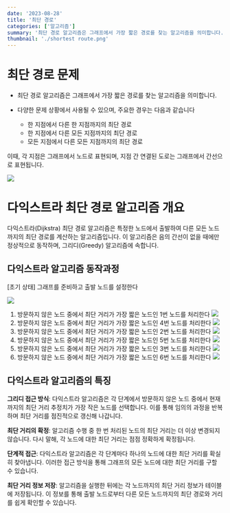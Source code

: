 ```yaml
---
date: '2023-08-28'
title: '최단 경로'
categories: ['알고리즘']
summary: '최단 경로 알고리즘은 그래프에서 가장 짧은 경로를 찾는 알고리즘을 의미합니다. 다양한 문제 상황에서 사용될 수 있으며, 주요한 경우는 다음과 같습니다'
thumbnail: './shortest route.png'
---
```


# 최단 경로 문제

- 최단 경로 알고리즘은 그래프에서 가장 짧은 경로를 찾는 알고리즘을 의미합니다.
- 다양한 문제 상황에서 사용될 수 있으며, 주요한 경우는 다음과 같습니다

  - 한 지점에서 다른 한 지점까지의 최단 경로
  - 한 지점에서 다른 모든 지점까지의 최단 경로
  - 모든 지점에서 다른 모든 지점까지의 최단 경로

이때, 각 지점은 그래프에서 노드로 표현되며, 지점 간 연결된 도로는 그래프에서 간선으로 표현됩니다.

![](https://velog.velcdn.com/images/minseok0123/post/49fe9c3a-0735-4eab-affb-73df0550e56e/image.png)

# 다익스트라 최단 경로 알고리즘 개요

다익스트라(Dijkstra) 최단 경로 알고리즘은 특정한 노드에서 출발하여 다른 모든 노드까지의 최단 경로를 계산하는 알고리즘입니다. 이 알고리즘은 음의 간선이 없을 때에만 정상적으로 동작하며, 그리디(Greedy) 알고리즘에 속합니다.

## 다익스트라 알고리즘 동작과정

[초기 상태] 그래프를 준비하고 출발 노드를 설정한다

![](https://velog.velcdn.com/images/minseok0123/post/c4c49dbe-5f41-4676-aeef-ba1016dc76c7/image.png)

1. 방문하지 않은 노드 중에서 최단 거리가 가장 짧은 노드인 1번 노드를 처리한다
   ![](https://velog.velcdn.com/images/minseok0123/post/b05ef06c-8348-4c40-9509-9bf90652f803/image.png)
2. 방문하지 않은 노드 중에서 최단 거리가 가장 짧은 노드인 4번 노드를 처리한다
   ![](https://velog.velcdn.com/images/minseok0123/post/20dd98ef-17ab-4a5c-867a-ace0e7900569/image.png)
3. 방문하지 않은 노드 중에서 최단 거리가 가장 짧은 노드인 2번 노드를 처리한다
   ![](https://velog.velcdn.com/images/minseok0123/post/c2c27133-f178-4c44-ac34-7517bec9ffa1/image.png)
4. 방문하지 않은 노드 중에서 최단 거리가 가장 짧은 노드인 5번 노드를 처리한다
   ![](https://velog.velcdn.com/images/minseok0123/post/64599945-d9b8-414e-919e-23f11f2ddc5f/image.png)
5. 방문하지 않은 노드 중에서 최단 거리가 가장 짧은 노드인 3번 노드를 처리한다
   ![](https://velog.velcdn.com/images/minseok0123/post/8877c391-282a-4c06-a571-d95d095cc210/image.png)
6. 방문하지 않은 노드 중에서 최단 거리가 가장 짧은 노드인 6번 노드를 처리한다
   ![](https://velog.velcdn.com/images/minseok0123/post/8135d804-4de1-4ac6-a6cd-a721cfeaae4e/image.png)

## 다익스트라 알고리즘의 특징

**그리디 접근 방식**: 다익스트라 알고리즘은 각 단계에서 방문하지 않은 노드 중에서 현재까지의 최단 거리 추정치가 가장 작은 노드를 선택합니다. 이를 통해 임의의 과정을 반복하며 최단 거리를 점진적으로 갱신해 나갑니다.

**최단 거리의 확정**: 알고리즘 수행 중 한 번 처리된 노드의 최단 거리는 더 이상 변경되지 않습니다. 다시 말해, 각 노드에 대한 최단 거리는 점점 정확하게 확정됩니다.

**단계적 접근**: 다익스트라 알고리즘은 각 단계마다 하나의 노드에 대한 최단 거리를 확실히 찾아냅니다. 이러한 접근 방식을 통해 그래프의 모든 노드에 대한 최단 거리를 구할 수 있습니다.

**최단 거리 정보 저장**: 알고리즘을 실행한 뒤에는 각 노드까지의 최단 거리 정보가 테이블에 저장됩니다. 이 정보를 통해 출발 노드로부터 다른 모든 노드까지의 최단 경로와 거리를 쉽게 확인할 수 있습니다.

